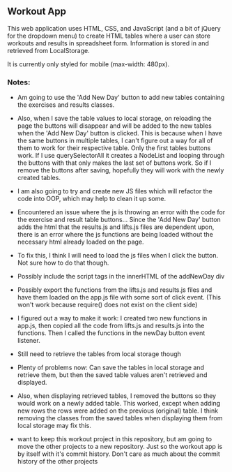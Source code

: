 ## Workout App

This web application uses HTML, CSS, and JavaScript (and a bit of jQuery for the dropdown menu) to create HTML tables where a user can store workouts and results in spreadsheet form. Information is stored in and retrieved from LocalStorage.

It is currently only styled for mobile (max-width: 480px). 

### Notes: 
* Am going to use the 'Add New Day' button to add new tables containing the exercises and 
results classes. 
*	Also, when I save the table values to local storage, on reloading the page the buttons will 
disappear and will be added to the new tables when the 'Add New Day' button is clicked. This is 
because when I have the same buttons in multiple tables, I can't figure out a way for all of them to 
work for their respective table. Only the first tables buttons work. If I use querySelectorAll it 
creates a NodeList and looping through the buttons with that only makes the last set of buttons 
work. So if I remove the buttons after saving, hopefully they will work with the newly created 
tables.
*	I am also going to try and create new JS files which will refactor the code into OOP, which may help to clean it up some. 

*	Encountered an issue where the js is throwing an error with the code for the exercise and result table buttons... Since the 'Add New Day' button adds the html that the results.js and lifts.js files are dependent upon, there is an error where the js functions are being loaded without the necessary html already loaded on the page.
* To fix this, I think I will need to load the js files when I click the button. Not sure how to do that though. 
* Possibly include the script tags in the innerHTML of the addNewDay div
* Possibly export the functions from the lifts.js and results.js files and have them loaded on the app.js file with some sort of click event. (This won't work because require() does not exist on the client side)
* I figured out a way to make it work: I created two new functions in app.js, then copied all the code from lifts.js and results.js into the functions. Then I called the functions in the newDay button event listener.
* Still need to retrieve the tables from local storage though

* Plenty of problems now: Can save the tables in local storage and retrieve them, but then the saved table values aren't retrieved and displayed. 
* Also, when displaying retrieved tables, I removed the buttons so they would work on a newly added table. This worked, except when adding new rows the rows were added on the previous (original) table. I think removing the classes from the saved tables when displaying them from local storage may fix this.

* want to keep this workout project in this repository, but am going to move the other projects to a new repository. Just so the workout app is by itself with it's commit history. Don't care as much about the commit history of the other projects